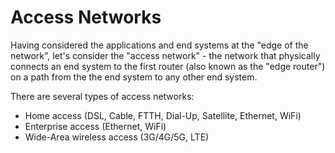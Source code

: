 <h1>Access Networks</h1>

Having considered the applications and end systems at the "edge of the network", 
let's consider the "access network" - the network that physically connects 
an end system to the first router (also known as the "edge router") on a path
from the the end system to any other end system. 

There are several types of access networks:

* Home access (DSL, Cable, FTTH, Dial-Up, Satellite, Ethernet, WiFi)
* Enterprise access (Ethernet, WiFi)
* Wide-Area wireless access (3G/4G/5G, LTE)

